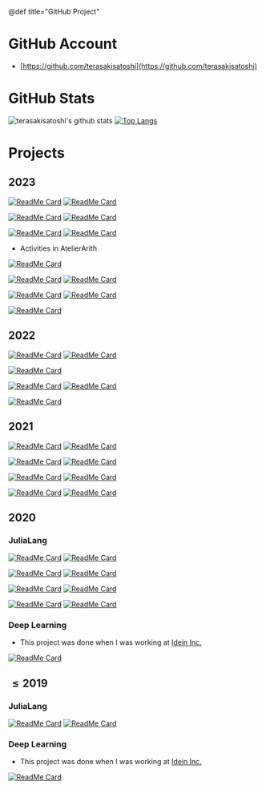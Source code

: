 @def title="GitHub Project"

# GitHub Account

- [https://github.com/terasakisatoshi](https://github.com/terasakisatoshi)

# GitHub Stats

![terasakisatoshi's github stats](https://github-readme-stats.vercel.app/api?username=terasakisatoshi&show_icons=true&theme=monokai&show_icons=true)
[![Top Langs](https://github-readme-stats.vercel.app/api/top-langs/?username=terasakisatoshi&theme=monokai&hide=css,html,jupyter%20notebook)](https://github.com/anuraghazra/github-readme-stats)

# Projects

## 2023

[![ReadMe Card](https://github-readme-stats.vercel.app/api/pin/?username=terasakisatoshi&repo=jldev_rye&show_owner=true&theme=monokai)](https://github.com/terasakisatoshi/jldev_rye)
[![ReadMe Card](https://github-readme-stats.vercel.app/api/pin/?username=terasakisatoshi&repo=WitchViewer.jl&show_owner=true&theme=monokai)](https://github.com/terasakisatoshi/WitchViewer.jl)

[![ReadMe Card](https://github-readme-stats.vercel.app/api/pin/?username=terasakisatoshi&repo=Sacabambaspis.jl&show_owner=true&theme=monokai)](https://github.com/terasakisatoshi/Sacabambaspis.jl)
[![ReadMe Card](https://github-readme-stats.vercel.app/api/pin/?username=terasakisatoshi&repo=Cerastes.jl&show_owner=true&theme=monokai)](https://github.com/terasakisatoshi/Cerastes.jl)

[![ReadMe Card](https://github-readme-stats.vercel.app/api/pin/?username=terasakisatoshi&repo=Parsley.jl&show_owner=true&theme=monokai)](https://github.com/terasakisatoshi/Parsley.jl)
[![ReadMe Card](https://github-readme-stats.vercel.app/api/pin/?username=terasakisatoshi&repo=MojiMoji.jl&show_owner=true&theme=monokai)](https://github.com/terasakisatoshi/MojiMoji.jl)

- Activities in AtelierArith

[![ReadMe Card](https://github-readme-stats.vercel.app/api/pin/?username=AtelierArith&repo=julia_tutorial&show_owner=true&theme=monokai)](https://github.com/AtelierArith/julia_tutorial)

[![ReadMe Card](https://github-readme-stats.vercel.app/api/pin/?username=AtelierArith&repo=Lamp.jl&show_owner=true&theme=monokai)](https://github.com/AtelierArith/Lamp.jl)
[![ReadMe Card](https://github-readme-stats.vercel.app/api/pin/?username=AtelierArith&repo=SegRCDB.jl&show_owner=true&theme=monokai)](https://github.com/AtelierArith/RandomLogos.jl)

[![ReadMe Card](https://github-readme-stats.vercel.app/api/pin/?username=AtelierArith&repo=SegRCDB.jl&show_owner=true&theme=monokai)](https://github.com/AtelierArith/SegRCDB.jl)
[![ReadMe Card](https://github-readme-stats.vercel.app/api/pin/?username=AtelierArith&repo=VisualAtom.jl&show_owner=true&theme=monokai)](https://github.com/AtelierArith/VisualAtom.jl)

[![ReadMe Card](https://github-readme-stats.vercel.app/api/pin/?username=AtelierArith&repo=Kyuri.jl&show_owner=true&theme=monokai)](https://github.com/AtelierArith/Kyuri.jl)


## 2022

[![ReadMe Card](https://github-readme-stats.vercel.app/api/pin/?username=terasakisatoshi&repo=PCRP.jl&show_owner=true&theme=monokai)](https://github.com/terasakisatoshi/PCRP.jl)
[![ReadMe Card](https://github-readme-stats.vercel.app/api/pin/?username=terasakisatoshi&repo=TweetPlots.jl&show_owner=true&theme=monokai)](https://github.com/terasakisatoshi/TweetPlots.jl)

[![ReadMe Card](https://github-readme-stats.vercel.app/api/pin/?username=terasakisatoshi&repo=QuartzGetWindow.jl&show_owner=true&theme=monokai)](https://github.com/terasakisatoshi/QuartzGetWindow.jl)

[![ReadMe Card](https://github-readme-stats.vercel.app/api/pin/?username=AtelierArith&repo=Kyulacs.jl&show_owner=true&theme=monokai)](https://github.com/AtelierArith/Kyulacs.jl)
[![ReadMe Card](https://github-readme-stats.vercel.app/api/pin/?username=AtelierArith&repo=PyPlotly.jl&show_owner=true&theme=monokai)](https://github.com/AtelierArith/PyPlotly.jl)

[![ReadMe Card](https://github-readme-stats.vercel.app/api/pin/?username=AtelierArith&repo=GomalizingFlow.jl&show_owner=true&theme=monokai)](https://github.com/AtelierArith/GomalizingFlow.jl)

## 2021

[![ReadMe Card](https://github-readme-stats.vercel.app/api/pin/?username=terasakisatoshi&repo=MyTemplate.jl&show_owner=true&theme=monokai)](https://github.com/terasakisatoshi/MyTemplate.jl)
[![ReadMe Card](https://github-readme-stats.vercel.app/api/pin/?username=terasakisatoshi&repo=sysimage_creator&show_owner=true&theme=monokai)](https://github.com/terasakisatoshi/sysimage_creator)

[![ReadMe Card](https://github-readme-stats.vercel.app/api/pin/?username=terasakisatoshi&repo=MyPlutoflow.jl&show_owner=true&theme=monokai)](https://github.com/terasakisatoshi/MyPlutoflow.jl)
[![ReadMe Card](https://github-readme-stats.vercel.app/api/pin/?username=terasakisatoshi&repo=streamlit_handwritten_recognition&show_owner=true&theme=monokai)](https://github.com/terasakisatoshi/streamlit_handwritten_recognition)

[![ReadMe Card](https://github-readme-stats.vercel.app/api/pin/?username=terasakisatoshi&repo=streamlit_handwritten_recognition&show_owner=true&theme=monokai)](https://github.com/terasakisatoshi/streamlit_handwritten_recognition)
[![ReadMe Card](https://github-readme-stats.vercel.app/api/pin/?username=terasakisatoshi&repo=binder_docker_playground&show_owner=true&theme=monokai)](https://github.com/terasakisatoshi/binder_docker_playground)

[![ReadMe Card](https://github-readme-stats.vercel.app/api/pin/?username=terasakisatoshi&repo=MyVSCodeWorkspace.jl&show_owner=true&theme=monokai)](https://github.com/terasakisatoshi/MyVSCodeWorkspace.jl)
[![ReadMe Card](https://github-readme-stats.vercel.app/api/pin/?username=terasakisatoshi&repo=jldev_poetry&show_owner=true&theme=monokai)](https://github.com/terasakisatoshi/jldev_poetry)

## 2020

### JuliaLang

[![ReadMe Card](https://github-readme-stats.vercel.app/api/pin/?username=terasakisatoshi&repo=OpenCVBuilder.jl&show_owner=true&theme=monokai)](https://github.com/terasakisatoshi/OpenCVBuilder.jl)
[![ReadMe Card](https://github-readme-stats.vercel.app/api/pin/?username=terasakisatoshi&repo=ImageProcessing.jl&show_owner=true&theme=monokai)](https://github.com/terasakisatoshi/ImageProcessing.jl)

[![ReadMe Card](https://github-readme-stats.vercel.app/api/pin/?username=terasakisatoshi&repo=MatPlotWrap.jl&show_owner=true&theme=monokai)](https://github.com/terasakisatoshi/MatPlotWrap.jl)
[![ReadMe Card](https://github-readme-stats.vercel.app/api/pin/?username=terasakisatoshi&repo=CallJ.jl&show_owner=true&theme=monokai)](https://github.com/terasakisatoshi/CallJ.jl)

[![ReadMe Card](https://github-readme-stats.vercel.app/api/pin/?username=terasakisatoshi&repo=wasm_with_julia&show_owner=true&theme=monokai)](https://github.com/terasakisatoshi/wasm_with_julia)
[![ReadMe Card](https://github-readme-stats.vercel.app/api/pin/?username=terasakisatoshi&repo=MyGenieExample.jl&show_owner=true&theme=monokai)](https://github.com/terasakisatoshi/MyGenieExample.jl)

[![ReadMe Card](https://github-readme-stats.vercel.app/api/pin/?username=terasakisatoshi&repo=CameraApp.jl&show_owner=true&theme=monokai)](https://github.com/terasakisatoshi/github-readme-stats)
[![ReadMe Card](https://github-readme-stats.vercel.app/api/pin/?username=terasakisatoshi&repo=HelloX.jl&show_owner=true&theme=monokai)](https://github.com/terasakisatoshi/github-readme-stats)

### Deep Learning

- This project was done when I was working at [Idein Inc.](https://idein.jp/en/)

[![ReadMe Card](https://github-readme-stats.vercel.app/api/pin/?username=terasakisatoshi&repo=chainer-hand-pose&theme=monokai)](https://github.com/Idein/chainer-hand-pose)

## $\leq 2019$

### JuliaLang

[![ReadMe Card](https://github-readme-stats.vercel.app/api/pin/?username=terasakisatoshi&repo=Gomah.jl&show_owner=true&theme=monokai)](https://github.com/terasakisatoshi/Gomah.jl)
[![ReadMe Card](https://github-readme-stats.vercel.app/api/pin/?username=terasakisatoshi&repo=PPN.jl&show_owner=true&theme=monokai)](https://github.com/terasakisatoshi/PPN.jl)

### Deep Learning

- This project was done when I was working at [Idein Inc.](https://idein.jp/en/)

[![ReadMe Card](https://github-readme-stats.vercel.app/api/pin/?username=terasakisatoshi&repo=chainer-pose-proposal-net&theme=monokai)](https://github.com/Idein/chainer-pose-proposal-net)

